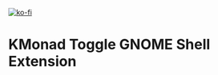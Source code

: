 [![ko-fi](https://ko-fi.com/img/githubbutton_sm.svg)](https://ko-fi.com/L4L4J6WSK)

# KMonad Toggle GNOME Shell Extension
